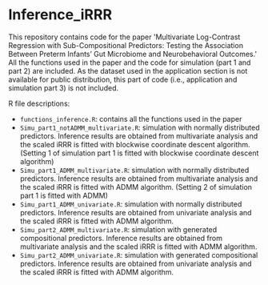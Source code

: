 # Inference_iRRR
This repository contains code for the paper 'Multivariate Log-Contrast Regression with Sub-Compositional Predictors: Testing the Association Between Preterm Infants’ Gut Microbiome and Neurobehavioral Outcomes.' All the functions used in the paper and the code for simulation (part 1 and part 2) are included. As the dataset used in the application section is not available for public distribution, this part of code (i.e., application and simulation part 3) is not included. 

R file descriptions:

* `functions_inference.R`: contains all the functions used in the paper
* `Simu_part1_notADMM_multivariate.R`: simulation with normally distributed predictors. Inference results are obtained from multivariate analysis and the scaled iRRR is fitted with blockwise coordinate descent algorithm. (Setting 1 of simulation part 1 is fitted with blockwise coordinate descent algorithm)
* `Simu_part1_ADMM_multivariate.R`: simulation with normally distributed predictors. Inference results are obtained from multivariate analysis and the scaled iRRR is fitted with ADMM algorithm. (Setting 2 of simulation part 1 is fitted with ADMM)
* `Simu_part1_ADMM_univariate.R`:  simulation with normally distributed predictors. Inference results are obtained from univariate analysis and the scaled iRRR is fitted with ADMM algorithm.
* `Simu_part2_ADMM_multivariate.R`: simulation with generated compositional predictors. Inference results are obtained from multivariate analysis and the scaled iRRR is fitted with ADMM algorithm.
* `Simu_part2_ADMM_univariate.R`: simulation with generated compositional predictors. Inference results are obtained from univariate analysis and the scaled iRRR is fitted with ADMM algorithm.



